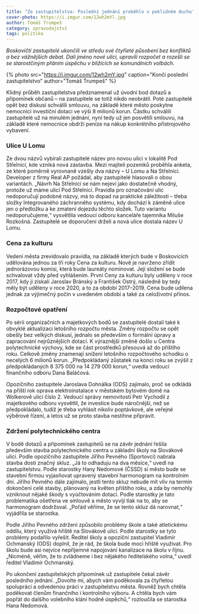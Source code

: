 ```yaml
---
title: "Ze zastupitelstva: Poslední jednání proběhlo v poklidném duchu"
cover-photo: https://i.imgur.com/12wh2mYl.jpg
author: Tomáš Trumpeš
category: zpravodajství
tags: politika
---
```


*Boskovičtí zastupitelé ukončili ve středu své čtyřleté působení bez konfliktů a bez vážnějších debat. Dali jméno nové ulici, upravili rozpočet a rozešli se se starostčiným přáním úspěchu v blížících se komunálních volbách.*

{% photo src="https://i.imgur.com/12wh2mY.jpg" caption="Končí poslední zastupitelstvo" author="Tomáš Trumpeš" %}

Klidný průběh zastupitelstva předznamenal už úvodní bod dotazů a připomínek občanů – na zastupitele se totiž nikdo neobrátil. Poté zastupitelé opět bez diskusí schválili smlouvu, na základě které město poskytne nemocnici investiční dotaci ve výši 8 milionů korun. Částku schválili zastupitelé už na minulém jednání, nyní tedy už jen posvětili smlouvu, na základě které nemocnice obdrží peníze na nákup konkrétního přístrojového vybavení.

### Ulice U Lomu

Ze dvou názvů vybírali zastupitelé název pro novou ulici v lokalitě Pod Střelnicí, kde vzniká nová zástavba. Mezi majiteli pozemků proběhla anketa, ze které poměrně vyrovnaně vzešly dva názvy – U Lomu a Na Střelnici. Developer z firmy Real AP požádal, aby zastupitelé hlasovali o obou variantách. „Návrh Na Střelnici se nám nejeví jako dostatečně vhodný, protože už máme ulici Pod Střelnicí. Pravidla pro označování ulic nedoporučují podobné názvy, má to dopad na praktické záležitosti – třeba složky Integrovaného záchranného systému, kdy dochází k záměně ulice jen o předložku a ke zmatení dojezdu těchto složek. Tuto variantu nedoporučujeme,“ vysvětlila vedoucí odboru kanceláře tajemníka Miluše Rozkošná. Zastupitelé se doporučení drželi a nová ulice dostala název U Lomu.

### Cena za kulturu

Vedení města zrevidovalo pravidla, na základě kterých bude v Boskovicích udělována jednou za tři roky Cena za kulturu. Nově je navrženo zřídit jednorázovou komisi, která bude laureáty nominovat. Její složení se bude schvalovat vždy před vyhlášením. První Ceny za kulturu byly uděleny v roce 2017, kdy ji získali Jaroslav Bránský a František Ostrý, následně by tedy měly být uděleny v roce 2020, a to za období 2017–2019. Cena bude udílena jednak za výjimečný počin v uvedeném období a také za celoživotní přínos.

### Rozpočtové opatření

Po sérii organizačních a majetkových bodů se zastupitelé dostali také k obvyklé aktualizaci letošního rozpočtu města. Změny rozpočtu se opět obešly bez velkých diskusí, jednalo se především o formální úpravy a zapracování nejrůznějších dotací. K výraznější změně došlo u Centra polytechnické výchovy, kde se část prostředků přesouvá až do příštího roku. Celkově změny znamenají snížení letošního rozpočtového schodku o necelých 6 milionů korun. „Předpokládaný zůstatek na konci roku se zvýšil z předpokládaných 8 375 000 na 14 279 000 korun,“ uvedla vedoucí finančního odboru Dana Baláčová.

Opozičního zastupitele Jaroslava Dohnálka (ODS) zajímalo, proč se odkládá na příští rok oprava elektroinstalace v městském bytovém domě na Wolkerově ulici číslo 2. Vedoucí správy nemovitostí Petr Vychodil z majetkového odboru vysvětlil, že investice bude náročnější, než se předpokládalo, tudíž je třeba vyhlásit nikoliv poptávkové, ale veřejné výběrové řízení, a letos už se proto stavba nestihne připravit.

### Zdržení polytechnického centra

V bodě dotazů a připomínek zastupitelů se na závěr jednání řešila především stavba polytechnického centra u základní školy na Slovákově ulici. Podle opozičního zastupitele Jiřího Pevného (Sportovci) nabrala stavba dosti značný skluz. „Já to odhaduju na dva měsíce,“ uvedl na zastupitelstvu. Podle starostky Hany Nedomové (ČSSD) si město bude se stavební firmou vyjasňovat upravený stavební harmonogram na kontrolním dni. Jiřího Pevného dále zajímalo, jestli tento skluz nebude mít vliv na termín dokončení celé stavby, plánovaný na květen příštího roku, a zda by nemohly vzniknout nějaké škody s vyúčtováním dotací. Podle starostky je tato problematika ošetřena ve smlouvě a město vyvíjí tlak na to, aby se harmonogram dodržoval. „Pořád věříme, že se tento skluz dá narovnat,“ vyjádřila se starostka.

Podle Jiřího Pevného zdržení způsobilo problémy škole a také atletickému oddílu, který využívá hřiště na Slovákově ulici. Podle starostky se tyto problémy podařilo vyřešit. Ředitel školy a opoziční zastupitel Vladimír Ochmanský (ODS) doplnil, že je rád, že škola bude moci hřiště využívat. Pro školu bude asi nejvíce nepříjemné napojování kanalizace na školu v říjnu. „Nicméně, věřím, že to zvládneme i bez nějakého ředitelského volna,“ uvedl ředitel Vladimír Ochmanský.

Po ukončení zastupitelských připomínek už zastupitele čekal závěr posledního jednání. „Dovolte mi, abych vám poděkovala za čtyřletou spolupráci a odvedenou práci v zastupitelstvu města. Rovněž bych chtěla poděkovat členům finančního i kontrolního výboru. A chtěla bych vám popřát do dalšího volebního klání hodně úspěchů,“ rozloučila se starostka Hana Nedomová.
